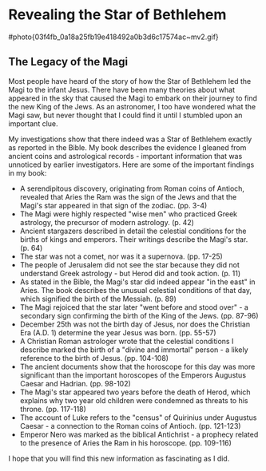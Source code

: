 # Revealing the Star of Bethlehem
#photo{03f4fb_0a18a25fb19e418492a0b3d6c17574ac~mv2.gif}
## The Legacy of the Magi

Most people have heard of the story of how the Star of Bethlehem led the
Magi to the infant Jesus. There have been many theories about what
appeared in the sky that caused the Magi to embark on their journey to
find the new King of the Jews. As an astronomer, I too have wondered
what the Magi saw, but never thought that I could find it until I
stumbled upon an important clue.

My investigations show that there indeed was a Star of Bethlehem exactly
as reported in the Bible. My book describes the evidence I gleaned from
ancient coins and astrological records - important information that was
unnoticed by earlier investigators. Here are some of the important
findings in my book:

-   A serendipitous discovery, originating from Roman coins of Antioch,
    revealed that Aries the Ram was the sign of the Jews and that the
    Magi's star appeared in that sign of the zodiac. (pp. 3-4)
-   The Magi were highly respected "wise men" who practiced Greek
    astrology, the precursor of modern astrology. (p. 42)
-   Ancient stargazers described in detail the celestial conditions for
    the births of kings and emperors. Their writings describe the Magi's
    star. (p. 64)
-   The star was not a comet, nor was it a supernova. (pp. 17-25)
-   The people of Jerusalem did not see the star because they did not
    understand Greek astrology - but Herod did and took action. (p. 11)
-   As stated in the Bible, the Magi's star did indeed appear "in the
    east" in Aries. The book describes the unusual celestial conditions
    of that day, which signified the birth of the Messiah. (p. 89)
-   The Magi rejoiced that the star later "went before and stood over" -
    a secondary sign confirming the birth of the King of the Jews.
    (pp. 87-96)
-   December 25th was not the birth day of Jesus, nor does the Christian
    Era (A.D. 1) determine the year Jesus was born. (pp. 55-57)
-   A Christian Roman astrologer wrote that the celestial conditions I
    describe marked the birth of a "divine and immortal" person - a
    likely reference to the birth of Jesus. (pp. 104-108)
-   The ancient documents show that the horoscope for this day was more
    significant than the important horoscopes of the Emperors Augustus
    Caesar and Hadrian. (pp. 98-102)
-   The Magi's star appeared two years before the death of Herod, which
    explains why two year old children were condemned as threats to his
    throne. (pp. 117-118)
-   The account of Luke refers to the "census" of Quirinius under
    Augustus Caesar - a connection to the Roman coins of Antioch.
    (pp. 121-123)
-   Emperor Nero was marked as the biblical Antichrist - a prophecy
    related to the presence of Aries the Ram in his horoscope.
    (pp. 109-116)

I hope that you will find this new information as fascinating as I did.
